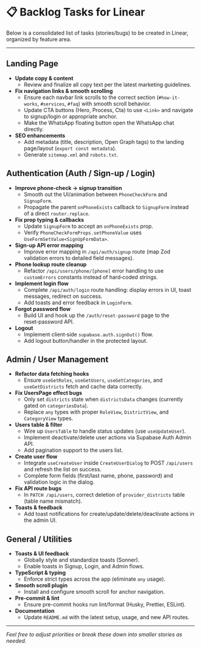 # 📋 Backlog Tasks for Linear

Below is a consolidated list of tasks (stories/bugs) to be created in Linear, organized by feature area.

---

## Landing Page

- **Update copy & content**
  - Review and finalize all copy text per the latest marketing guidelines.
- **Fix navigation links & smooth scrolling**
  - Ensure each navbar link scrolls to the correct section (`#how-it-works`, `#services`, `#faq`) with smooth scroll behavior.
  - Update CTA buttons (Hero, Process, Cta) to use `<Link>` and navigate to signup/login or appropriate anchor.
  - Make the WhatsApp floating button open the WhatsApp chat directly.
- **SEO enhancements**
  - Add metadata (title, description, Open Graph tags) to the landing page/layout (`export const metadata`).
  - Generate `sitemap.xml` and `robots.txt`.

## Authentication (Auth / Sign-up / Login)

- **Improve phone‑check → signup transition**
  - Smooth out the UI/animation between `PhoneCheckForm` and `SignupForm`.
  - Propagate the parent `onPhoneExists` callback to `SignupForm` instead of a direct `router.replace`.
- **Fix prop typing & callbacks**
  - Update `SignupForm` to accept an `onPhoneExists` prop.
  - Verify `PhoneCheckFormProps.setPhoneValue` uses `UseFormSetValue<SignUpFormData>`.
- **Sign-up API error mapping**
  - Improve error mapping in `/api/auth/signup` route (map Zod validation errors to detailed field messages).
- **Phone lookup route cleanup**
  - Refactor `/api/users/phone/[phone]` error handling to use `customErrors` constants instead of hard‑coded strings.
- **Implement login flow**
  - Complete `/api/auth/login` route handling: display errors in UI, toast messages, redirect on success.
  - Add toasts and error feedback in `LoginForm`.
- **Forgot password flow**
  - Build UI and hook up the `/auth/reset-password` page to the reset‑password API.
- **Logout**
  - Implement client‑side `supabase.auth.signOut()` flow.
  - Add logout button/handler in the protected layout.

## Admin / User Management

- **Refactor data fetching hooks**
  - Ensure `useGetRoles`, `useGetUsers`, `useGetCategories`, and `useGetDistricts` fetch and cache data correctly.
- **Fix UsersPage effect bugs**
  - Only set `districts` state when `districtsData` changes (currently gated on `categoriesData`).
  - Replace `any` types with proper `RoleView`, `DistrictView`, and `CategoryView` types.
- **Users table & filter**
  - Wire up `UsersTable` to handle status updates (use `useUpdateUser`).
  - Implement deactivate/delete user actions via Supabase Auth Admin API.
  - Add pagination support to the users list.
- **Create user flow**
  - Integrate `useCreateUser` inside `CreateUserDialog` to POST `/api/users` and refresh the list on success.
  - Complete form fields (first/last name, phone, password) and validation logic in the dialog.
- **Fix API route bugs**
  - In `PATCH /api/users`, correct deletion of `provider_districts` table (table name mismatch).
- **Toasts & feedback**
  - Add toast notifications for create/update/delete/deactivate actions in the admin UI.

## General / Utilities

- **Toasts & UI feedback**
  - Globally style and standardize toasts (Sonner).
  - Enable toasts in Signup, Login, and Admin flows.
- **TypeScript & typing**
  - Enforce strict types across the app (eliminate `any` usage).
- **Smooth scroll plugin**
  - Install and configure smooth scroll for anchor navigation.
- **Pre-commit & lint**
  - Ensure pre-commit hooks run lint/format (Husky, Prettier, ESLint).
- **Documentation**
  - Update `README.md` with the latest setup, usage, and new API routes.

---

*Feel free to adjust priorities or break these down into smaller stories as needed.*